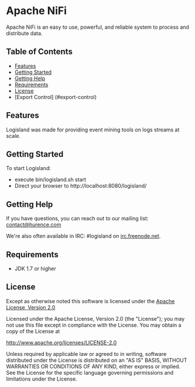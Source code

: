 <!--
  Licensed to the Apache Software Foundation (ASF) under one or more
  contributor license agreements.  See the NOTICE file distributed with
  this work for additional information regarding copyright ownership.
  The ASF licenses this file to You under the Apache License, Version 2.0
  (the "License"); you may not use this file except in compliance with
  the License.  You may obtain a copy of the License at
      http://www.apache.org/licenses/LICENSE-2.0
  Unless required by applicable law or agreed to in writing, software
  distributed under the License is distributed on an "AS IS" BASIS,
  WITHOUT WARRANTIES OR CONDITIONS OF ANY KIND, either express or implied.
  See the License for the specific language governing permissions and
  limitations under the License.
-->
# Apache NiFi

Apache NiFi is an easy to use, powerful, and reliable system to process and distribute data.

## Table of Contents

- [Features](#features)
- [Getting Started](#getting-started)
- [Getting Help](#getting-help)
- [Requirements](#requirements)
- [License](#license)
- [Export Control] (#export-control)

## Features

Logisland was made for providing event mining tools on logs streams at scale.

## Getting Started

To start Logisland:
- execute bin/logisland.sh start
- Direct your browser to http://localhost:8080/logisland/

## Getting Help
If you have questions, you can reach out to our mailing list: contact@hurence.com

We're also often available in IRC: #logisland on
[irc.freenode.net](http://webchat.freenode.net/?channels=#logisland).

## Requirements
* JDK 1.7 or higher

## License

Except as otherwise noted this software is licensed under the
[Apache License, Version 2.0](http://www.apache.org/licenses/LICENSE-2.0.html)

Licensed under the Apache License, Version 2.0 (the "License");
you may not use this file except in compliance with the License.
You may obtain a copy of the License at

  http://www.apache.org/licenses/LICENSE-2.0

Unless required by applicable law or agreed to in writing, software
distributed under the License is distributed on an "AS IS" BASIS,
WITHOUT WARRANTIES OR CONDITIONS OF ANY KIND, either express or implied.
See the License for the specific language governing permissions and
limitations under the License.

